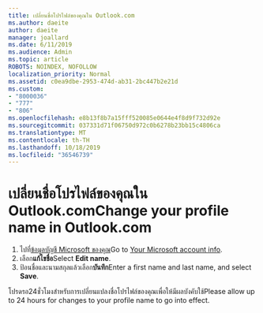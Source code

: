 ```yaml
---
title: เปลี่ยนชื่อโปรไฟล์ของคุณใน Outlook.com
ms.author: daeite
author: daeite
manager: joallard
ms.date: 6/11/2019
ms.audience: Admin
ms.topic: article
ROBOTS: NOINDEX, NOFOLLOW
localization_priority: Normal
ms.assetid: c0ea9dbe-2953-474d-ab31-2bc447b2e21d
ms.custom:
- "8000036"
- "777"
- "806"
ms.openlocfilehash: e8b13f8b7a15fff520085e0644e4f8d9f732d92e
ms.sourcegitcommit: 037331d71f06750d972c0b6278b23bb15c4806ca
ms.translationtype: MT
ms.contentlocale: th-TH
ms.lasthandoff: 10/18/2019
ms.locfileid: "36546739"
---
```

# <a name="change-your-profile-name-in-outlookcom"></a><span data-ttu-id="bdbe8-102">เปลี่ยนชื่อโปรไฟล์ของคุณใน Outlook.com</span><span class="sxs-lookup"><span data-stu-id="bdbe8-102">Change your profile name in Outlook.com</span></span>

1. <span data-ttu-id="bdbe8-103">ไปที่[ข้อมูลบัญชี Microsoft ของคุณ](https://go.microsoft.com/fwlink/p/?linkid=860841)</span><span class="sxs-lookup"><span data-stu-id="bdbe8-103">Go to [Your Microsoft account info](https://go.microsoft.com/fwlink/p/?linkid=860841).</span></span>
2. <span data-ttu-id="bdbe8-104">เลือก**แก้ไขชื่อ**</span><span class="sxs-lookup"><span data-stu-id="bdbe8-104">Select **Edit name**.</span></span>
3. <span data-ttu-id="bdbe8-105">ป้อนชื่อและนามสกุลแล้วเลือก**บันทึก**</span><span class="sxs-lookup"><span data-stu-id="bdbe8-105">Enter a first name and last name, and select **Save**.</span></span>

<span data-ttu-id="bdbe8-106">โปรดรอ24ชั่วโมงสำหรับการเปลี่ยนแปลงชื่อโปรไฟล์ของคุณเพื่อให้มีผลบังคับใช้</span><span class="sxs-lookup"><span data-stu-id="bdbe8-106">Please allow up to 24 hours for changes to your profile name to go into effect.</span></span>